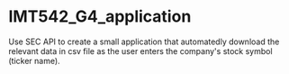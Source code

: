 # IMT542_G4_application
Use SEC API to create a small application that automatedly download the relevant data in csv file as the user enters the company's stock symbol (ticker name).

